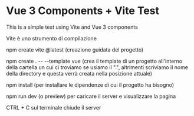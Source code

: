# Vue 3 Components + Vite Test

This is a simple test using Vite and Vue 3 components


Vite è uno strumento di compilazione

npm create vite @latest (creazione guidata del progetto)

npm create . -- --template vue (crea il template di un progetto all'interno della cartella un cui ci troviamo se usiamo il ".", 
altrimenti scriviamo il nome della directory e questa verrà creata nella posizione attuale)

npm install (per installare le dipendenze di cui il progetto ha bisogno)

npm run dev (o preview) per caricare il server e visualizzare la pagina

CTRL + C sul terminale chiude il server